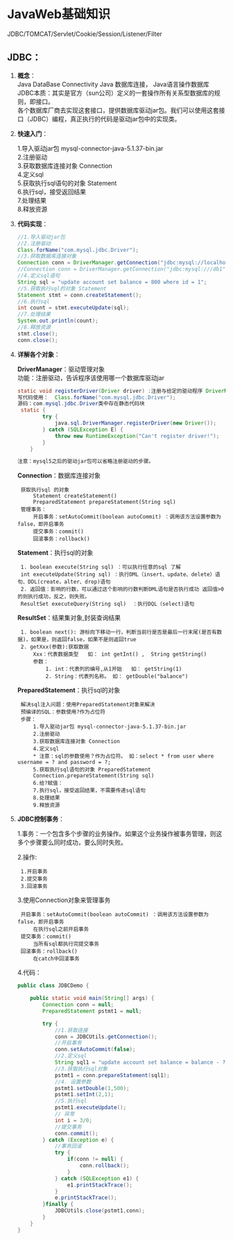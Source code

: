 # JavaWeb基础知识
JDBC/TOMCAT/Servlet/Cookie/Session/Listener/Filter

## JDBC：

1. **概念**：  
	Java DataBase Connectivity  Java 数据库连接， Java语言操作数据库  
	JDBC本质：其实是官方（sun公司）定义的一套操作所有关系型数据库的规则，即接口。  
	各个数据库厂商去实现这套接口，提供数据库驱动jar包。我们可以使用这套接口（JDBC）编程，真正执行的代码是驱动jar包中的实现类。  
2. **快速入门**：

	1.导入驱动jar包 mysql-connector-java-5.1.37-bin.jar  
	2.注册驱动  
	3.获取数据库连接对象 Connection  
	4.定义sql  
	5.获取执行sql语句的对象 Statement  
	6.执行sql，接受返回结果  
	7.处理结果  
	8.释放资源  

3.	**代码实现**：
	```java 
  	//1.导入驱动jar包
    //2.注册驱动
    Class.forName("com.mysql.jdbc.Driver");
    //3.获取数据库连接对象
    Connection conn = DriverManager.getConnection("jdbc:mysql://localhost:3306/db1", "root", "root");
    //Connection conn = DriverManager.getConnection("jdbc:mysql:///db1", "root", "root");
    //4.定义sql语句
    String sql = "update account set balance = 800 where id = 1";
    //5.获取执行sql的对象 Statement
    Statement stmt = conn.createStatement();
    //6.执行sql
    int count = stmt.executeUpdate(sql);
    //7.处理结果
    System.out.println(count);
    //8.释放资源
    stmt.close();
    conn.close();
	```


4. **详解各个对象**：  

 	**DriverManager**：驱动管理对象  
	功能：注册驱动，告诉程序该使用哪一个数据库驱动jar  
	```java 
	static void registerDriver(Driver driver) :注册与给定的驱动程序 DriverManager 。 
	写代码使用：  Class.forName("com.mysql.jdbc.Driver");
	源码：com.mysql.jdbc.Driver类中存在静态代码块
	 static {
	        try {
	            java.sql.DriverManager.registerDriver(new Driver());
	        } catch (SQLException E) {
	            throw new RuntimeException("Can't register driver!");
	        }
		}

	注意：mysql5之后的驱动jar包可以省略注册驱动的步骤。
	```
	
    **Connection**：数据库连接对象  

		获取执行sql 的对象  
			Statement createStatement()  
			PreparedStatement prepareStatement(String sql)  
		管理事务：  
			开启事务：setAutoCommit(boolean autoCommit) ：调用该方法设置参数为false，即开启事务  
			提交事务：commit()  
			回滚事务：rollback()  
	
	**Statement**：执行sql的对象    

		1. boolean execute(String sql) ：可以执行任意的sql 了解  
		int executeUpdate(String sql) ：执行DML（insert、update、delete）语句、DDL(create，alter、drop)语句  
		2. 返回值：影响的行数，可以通过这个影响的行数判断DML语句是否执行成功 返回值>0的则执行成功，反之，则失败。  
		ResultSet executeQuery(String sql)  ：执行DQL（select)语句  
	
	**ResultSet**：结果集对象,封装查询结果   

		1. boolean next(): 游标向下移动一行，判断当前行是否是最后一行末尾(是否有数据)，如果是，则返回false，如果不是则返回true  
		2. getXxx(参数):获取数据  
			Xxx：代表数据类型   如： int getInt() ,	String getString()  
			参数：  
				1. int：代表列的编号,从1开始   如： getString(1)  
				2. String：代表列名称。 如： getDouble("balance")  
					
    **PreparedStatement**：执行sql的对象   

		解决sql注入问题：使用PreparedStatement对象来解决  
		预编译的SQL：参数使用?作为占位符  
		步骤：  
			1.导入驱动jar包 mysql-connector-java-5.1.37-bin.jar  
			2.注册驱动  
			3.获取数据库连接对象 Connection  
			4.定义sql  
			* 注意：sql的参数使用？作为占位符。 如：select * from user where username = ? and password = ?;  
			5.获取执行sql语句的对象 PreparedStatement   
			Connection.prepareStatement(String sql)  
			6.给?赋值：  
			7.执行sql，接受返回结果，不需要传递sql语句  
			8.处理结果  
			9.释放资源   

5. **JDBC控制事务**：  

	1.事务：一个包含多个步骤的业务操作。如果这个业务操作被事务管理，则这多个步骤要么同时成功，要么同时失败。  

	2.操作:  
	
		1.开启事务  
		2.提交事务  
		3.回滚事务  

	3.使用Connection对象来管理事务  

		开启事务：setAutoCommit(boolean autoCommit) ：调用该方法设置参数为false，即开启事务  
			在执行sql之前开启事务  
		提交事务：commit()  
			当所有sql都执行完提交事务  
		回滚事务：rollback()  
			在catch中回滚事务  

	4.代码：
	```java
	public class JDBCDemo {

	    public static void main(String[] args) {
	        Connection conn = null;
	        PreparedStatement pstmt1 = null;
	
	        try {
	            //1.获取连接
	            conn = JDBCUtils.getConnection();
	            //开启事务
	            conn.setAutoCommit(false);
	            //2.定义sql
	            String sql1 = "update account set balance = balance - ? where id = ?";
	            //3.获取执行sql对象
	            pstmt1 = conn.prepareStatement(sql1);
	            //4. 设置参数
	            pstmt1.setDouble(1,500);
	            pstmt1.setInt(2,1);
	            //5.执行sql
	            pstmt1.executeUpdate();
	            // 异常
	            int i = 3/0;
	            //提交事务
	            conn.commit();
	        } catch (Exception e) {
	            //事务回滚
	            try {
	                if(conn != null) {
	                    conn.rollback();
	                }
	            } catch (SQLException e1) {
	                e1.printStackTrace();
	            }
	            e.printStackTrace();
	        }finally {
	            JDBCUtils.close(pstmt1,conn);
	        }
	    }
	}
	```